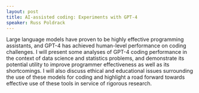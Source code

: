 ```yaml
---
layout: post
title: AI-assisted coding: Experiments with GPT-4
speaker: Russ Poldrack
---
```


Large language models have proven to be highly effective programming assistants, and GPT-4 has achieved human-level performance on coding challenges. I will present some analyses of GPT-4 coding performance in the context of data science and statistics problems, and demonstrate its potential utility to improve programmer effectiveness as well as its shortcomings. I will also discuss ethical and educational issues surrounding the use of these models for coding and highlight a road forward towards effective use of these tools in service of rigorous research.